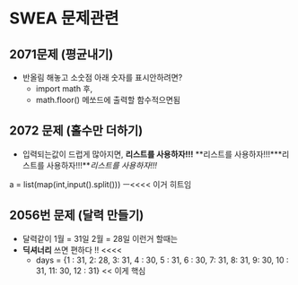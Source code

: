 # SWEA 문제관련



## 2071문제 (평균내기)

- 반올림 해놓고 소숫점 아래 숫자를 표시안하려면? 
  - import math 후,
  - math.floor() 메쏘드에 출력할 함수적으면됨





## 2072 문제 (홀수만 더하기)

- 입력되는값이 드럽게 많아지면, **리스트를 사용하자!!!** **리스트를 사용하자!!!***리스트를 사용하자!!!***리스트를 사용하자!!!*

a = list(map(int,input().split())) ㅡ<<<< 이거 히트임





## 2056번 문제 (달력 만들기)

- 달력같이 1월 = 31일 2월 = 28일 이런거 할때는
- **딕셔너리** 쓰면 편하다 !! <<<<
  - days = {1 : 31, 2: 28, 3: 31, 4 : 30, 5 : 31, 6 : 30, 7: 31, 8: 31, 9: 30, 10 : 31, 11: 30, 12 : 31} << 이게 핵심